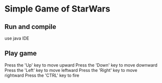 # Simple Game of StarWars

## Run and compile
use java IDE

## Play game
Press the 'Up' key to move upward
Press the 'Down' key to move downward
Press the 'Left' key to move leftward
Press the 'Right' key to move rightward
Press the 'CTRL' key to fire

